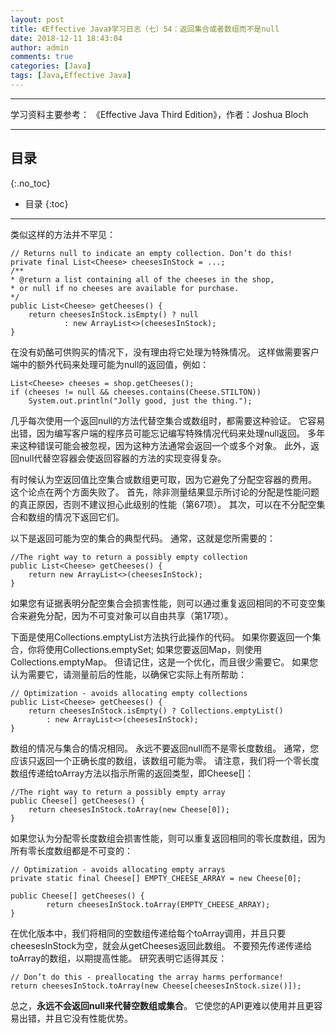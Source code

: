 ```yaml
---
layout: post
title: 《Effective Java》学习日志（七）54：返回集合或者数组而不是null
date: 2018-12-11 18:43:04
author: admin
comments: true
categories: [Java]
tags: [Java,Effective Java]
---
```




<!-- more -->

---

学习资料主要参考： 《Effective Java Third Edition》，作者：Joshua Bloch

---

## 目录
{:.no_toc}

* 目录
{:toc}
---

类似这样的方法并不罕见：

    // Returns null to indicate an empty collection. Don’t do this!
    private final List<Cheese> cheesesInStock = ...;
    /**
    * @return a list containing all of the cheeses in the shop,
    * or null if no cheeses are available for purchase.
    */
    public List<Cheese> getCheeses() {
        return cheesesInStock.isEmpty() ? null
                : new ArrayList<>(cheesesInStock);
    }
    
在没有奶酪可供购买的情况下，没有理由将它处理为特殊情况。 
这样做需要客户端中的额外代码来处理可能为null的返回值，例如：

    List<Cheese> cheeses = shop.getCheeses();
    if (cheeses != null && cheeses.contains(Cheese.STILTON))
        System.out.println("Jolly good, just the thing.");

几乎每次使用一个返回null的方法代替空集合或数组时，都需要这种验证。
它容易出错，因为编写客户端的程序员可能忘记编写特殊情况代码来处理null返回。
多年来这种错误可能会被忽视，因为这种方法通常会返回一个或多个对象。
此外，返回null代替空容器会使返回容器的方法的实现变得复杂。

有时候认为空返回值比空集合或数组更可取，因为它避免了分配空容器的费用。
这个论点在两个方面失败了。
首先，除非测量结果显示所讨论的分配是性能问题的真正原因，否则不建议担心此级别的性能（第67项）。
其次，可以在不分配空集合和数组的情况下返回它们。

以下是返回可能为空的集合的典型代码。
通常，这就是您所需要的：

    //The right way to return a possibly empty collection
    public List<Cheese> getCheeses() {
        return new ArrayList<>(cheesesInStock);
    }

如果您有证据表明分配空集合会损害性能，则可以通过重复返回相同的不可变空集合来避免分配，因为不可变对象可以自由共享（第17项）。 

下面是使用Collections.emptyList方法执行此操作的代码。 
如果你要返回一个集合，你将使用Collections.emptySet; 如果您要返回Map，则使用Collections.emptyMap。 
但请记住，这是一个优化，而且很少需要它。 
如果您认为需要它，请测量前后的性能，以确保它实际上有所帮助：

    // Optimization - avoids allocating empty collections
    public List<Cheese> getCheeses() {
        return cheesesInStock.isEmpty() ? Collections.emptyList()
            : new ArrayList<>(cheesesInStock);
    }

数组的情况与集合的情况相同。 
永远不要返回null而不是零长度数组。 
通常，您应该只返回一个正确长度的数组，该数组可能为零。 
请注意，我们将一个零长度数组传递给toArray方法以指示所需的返回类型，即Cheese[]：

    //The right way to return a possibly empty array
    public Cheese[] getCheeses() {
        return cheesesInStock.toArray(new Cheese[0]);
    }

如果您认为分配零长度数组会损害性能，则可以重复返回相同的零长度数组，因为所有零长度数组都是不可变的：

    // Optimization - avoids allocating empty arrays
    private static final Cheese[] EMPTY_CHEESE_ARRAY = new Cheese[0];
    
    public Cheese[] getCheeses() {
            return cheesesInStock.toArray(EMPTY_CHEESE_ARRAY);
    }

在优化版本中，我们将相同的空数组传递给每个toArray调用，并且只要cheesesInStock为空，就会从getCheeses返回此数组。 
不要预先传递传递给toArray的数组，以期提高性能。 
研究表明它适得其反：

    // Don’t do this - preallocating the array harms performance!
    return cheesesInStock.toArray(new Cheese[cheesesInStock.size()]);

总之，**永远不会返回null来代替空数组或集合**。 
它使您的API更难以使用并且更容易出错，并且它没有性能优势。
